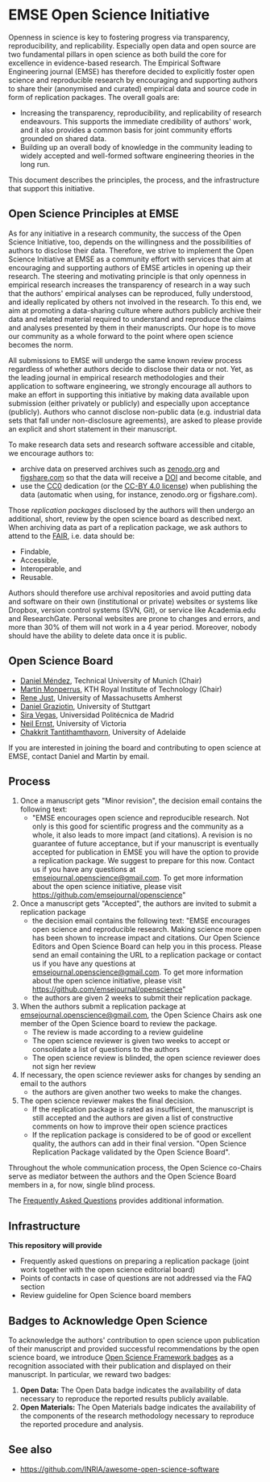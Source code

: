 # EMSE Open Science Initiative


Openness in science is key to fostering progress via transparency, reproducibility, and replicability. Especially open data and open source are two fundamental pillars in open science as both build the core for excellence in evidence-based research. The Empirical Software Engineering journal (EMSE) has therefore decided to explicitly foster open science and reproducible research by encouraging and supporting authors to share their (anonymised and curated) empirical data and source code in form of replication packages. The overall goals are:
* Increasing the transparency, reproducibility, and replicability of research endeavours. This supports the immediate credibility of authors' work, and it also provides a common basis for joint community efforts grounded on shared data.
* Building up an overall body of knowledge in the community leading to widely accepted and well-formed software engineering theories in the long run.

This document describes the principles, the process, and the infrastructure that support this initiative.


## Open Science Principles at EMSE

As for any initiative in a research community, the success of the Open Science Initiative, too, depends on the willingness and the possibilities of authors to disclose their data. Therefore, we strive to implement the Open Science Initiative at EMSE as a community effort with services that aim at encouraging and supporting authors of EMSE articles in opening up their research. The steering and motivating principle is that only openness in empirical research increases the transparency of research in a way such that the authors' empirical analyses can be reproduced, fully understood, and ideally replicated by others not involved in the research. To this end, we aim at promoting a data-sharing culture where authors publicly archive their data and related material required to understand and reproduce the claims and analyses presented by them in their manuscripts. Our hope is to move our community as a whole forward to the point where open science becomes the norm.

All submissions to EMSE will undergo the same known review process regardless of whether authors decide to disclose their data or not. Yet, as the leading journal in empirical research methodologies and their application to software engineering, we strongly encourage all authors to make an effort in supporting this initiative by making data available upon submission (either privately or publicly) and especially upon acceptance (publicly). Authors who cannot disclose non-public data (e.g. industrial data sets that fall under non-disclosure agreements), are asked to please provide an explicit and short statement in their manuscript.

To make research data sets and research software accessible and citable, we encourage authors to:
* archive data on preserved archives such as [zenodo.org](https://zenodo.org/) and [figshare.com](https://figshare.com/) so that the data will receive a [DOI](https://www.doi.org/) and become citable, and
* use the [CC0](https://creativecommons.org/publicdomain/zero/1.0/) dedication (or the [CC-BY 4.0 license](https://creativecommons.org/licenses/by/4.0/)) when publishing the data (automatic when using, for instance, zenodo.org or figshare.com).

Those *replication packages* disclosed by the authors will then undergo an additional, short, review by the open science board as described next. When archiving data as part of a replication package, we ask authors to attend to the [FAIR](https://www.force11.org/group/fairgroup/fairprinciples), i.e. data should be:
* Findable,
* Accessible,
* Interoperable, and
* Reusable.

Authors should therefore use archival repositories and avoid putting data and software on their own (institutional or private) websites or systems like Dropbox, version control systems (SVN, Git), or service like Academia.edu and ResearchGate. Personal websites are prone to changes and errors, and more than 30% of them will not work in a 4 year period. Moreover, nobody should have the ability to delete data once it is public.

## Open Science Board

* [Daniel Méndez](https://www4.in.tum.de/~mendezfe/), Technical University of Munich (Chair)
* [Martin Monperrus](http://www.monperrus.net/martin/), KTH Royal Institute of Technology (Chair)
* [Rene Just](https://people.cs.umass.edu/~rjust/), University of Massachusetts Amherst
* [Daniel Graziotin](https://ineed.coffee), University of Stuttgart
* [Sira Vegas](http://www.grise.upm.es/htdocs/miembros/sira/), Universidad Politécnica de Madrid
* [Neil Ernst](https://www.neilernst.net/), University of Victoria
* [Chakkrit Tantithamthavorn](http://chakkrit.com/), University of Adelaide

If you are interested in joining the board and contributing to open science at EMSE, contact Daniel and Martin by email.

## Process

1. Once a manuscript gets "Minor revision", the decision email contains the following text:
    * "EMSE encourages open science and reproducible research. Not only is this good for scientific progress and the community as a whole, it also leads to more impact (and citations). A revision is no guarantee of future acceptance, but if your manuscript is eventually accepted for publication in EMSE you will have the option to provide a replication package. We suggest to prepare for this now. Contact us if you have any questions at emsejournal.openscience@gmail.com. To get more information about the open science initiative, please visit https://github.com/emsejournal/openscience"
1. Once a manuscript gets "Accepted", the authors are invited to submit a replication package
    * the decision email contains the following text: "EMSE encourages open science and reproducible research. Making science more open has been shown to increase impact and citations. Our Open Science Editors and Open Science Board can help you in this process. Please send an email containing the URL to a replication package or contact us if you have any questions at emsejournal.openscience@gmail.com. To get more information about the open science initiative, please visit https://github.com/emsejournal/openscience"
    * the authors are given 2 weeks to submit their replication package.
1. When the authors submit a replication package at emsejournal.openscience@gmail.com, the Open Science Chairs ask one member of the Open Science board to review the package.
    * The review is made according to a review guideline
    * The open science reviewer is given two weeks to accept or consolidate a list of questions to the authors
    * The open science review is blinded, the open science reviewer does not sign her review
1. If necessary, the open science reviewer asks for changes by sending an email to the authors
    * the authors are given another two weeks to make the changes.
1. The open science reviewer makes the final decision.
    * If the replication package is rated as insufficient, the manuscript is still accepted and the authors are given a list of constructive comments on how to improve their open science practices
	* If the replication package is considered to be of good or excellent quality, the authors can add in their final version. "Open Science Replication Package validated by the Open Science Board".

Throughout the whole communication process, the Open Science co-Chairs serve as mediator between the authors and the Open Science Board members in a, for now, single blind process.

The [Frequently Asked Questions](FAQ.md) provides additional information.

## Infrastructure

**This repository will provide**

* Frequently asked questions on preparing a replication package (joint work together with the open science editorial board)
* Points of contacts in case of questions are not addressed via the FAQ section
* Review guideline for Open Science board members

## Badges to Acknowledge Open Science

To acknowledge the authors' contribution to open science upon publication of their manuscript and provided successful recommendations by the open science board, we introduce [Open Science Framework badges](https://osf.io/tvyxz/wiki/home/) as a recognition associated with their publication and displayed on their manuscript. In particular, we reward two badges:
1. **Open Data:** The Open Data badge indicates the availability of data necessary to reproduce the reported results publicly available.
1. **Open Materials:** The Open Materials badge indicates the availability of the components of the research methodology necessary to reproduce the reported procedure and analysis.

## See also

* https://github.com/INRIA/awesome-open-science-software


